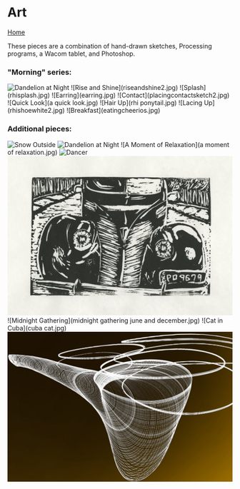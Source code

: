 # Art

[Home](index.md)

These pieces are a combination of hand-drawn sketches, Processing programs, a Wacom tablet, and Photoshop.

### "Morning" series:
<img src="ashleydandelion.jpg" alt="Dandelion at Night" width="20%" height="20%"/>  
![Rise and Shine](riseandshine2.jpg) ![Splash](rhisplash.jpg) ![Earring](earring.jpg) ![Contact](placingcontactsketch2.jpg) ![Quick Look](a quick look.jpg) ![Hair Up](rhi ponytail.jpg) ![Lacing Up](rhishoewhite2.jpg) ![Breakfast](eatingcheerios.jpg)



### Additional pieces:

![Snow Outside](portraitcolor2.jpg)
![Dandelion at Night](ashleydandelion.jpg)
![A Moment of Relaxation](a moment of relaxation.jpg)
![Dancer](dancer4.jpg)
![Old Car in Cuba](cuba.jpg)
![Midnight Gathering](midnight gathering june and december.jpg)
![Cat in Cuba](cuba cat.jpg)
![Pipe](pipe2.jpg)
